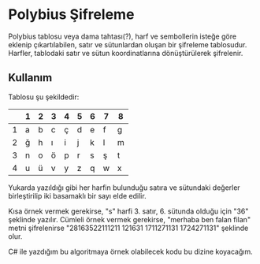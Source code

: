 # Polybius Şifreleme

Polybius tablosu veya dama tahtası(?), harf ve sembollerin isteğe göre eklenip çıkartılabilen, satır ve sütunlardan oluşan bir şifreleme tablosudur. Harfler, tablodaki satır ve sütun koordinatlarına dönüştürülerek şifrelenir. 

## Kullanım

Tablosu  şu şekildedir:

|   | 1 | 2 | 3 | 4 | 5 | 6 | 7 | 8 |
|---|---|---|---|---|---|---|---|---|
| 1 | a | b | c | ç | d | e | f | g |
| 2 | ğ | h | ı | i | j | k | l | m |
| 3 | n | o | ö | p | r | s | ş | t |
| 4 | u | ü | v | y | z | q | w | x |

Yukarda yazıldığı gibi her harfin bulunduğu satıra ve sütundaki değerler birleştirilip iki basamaklı bir sayı elde edilir.

Kısa örnek vermek gerekirse, "s" harfi 3. satır, 6. sütunda olduğu için "36" şeklinde yazılır.
Cümleli örnek vermek gerekirse, "merhaba ben falan filan" metni şifrelenirse "28163522111211 121631 1711271131 1724271131" şeklinde olur.

C# ile yazdığım bu algoritmaya örnek olabilecek kodu bu dizine koyacağım.
